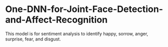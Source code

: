 # One-DNN-for-Joint-Face-Detection-and-Affect-Recognition
This model is for sentiment analysis to identify happy, sorrow, anger, surprise, fear, and disgust.
